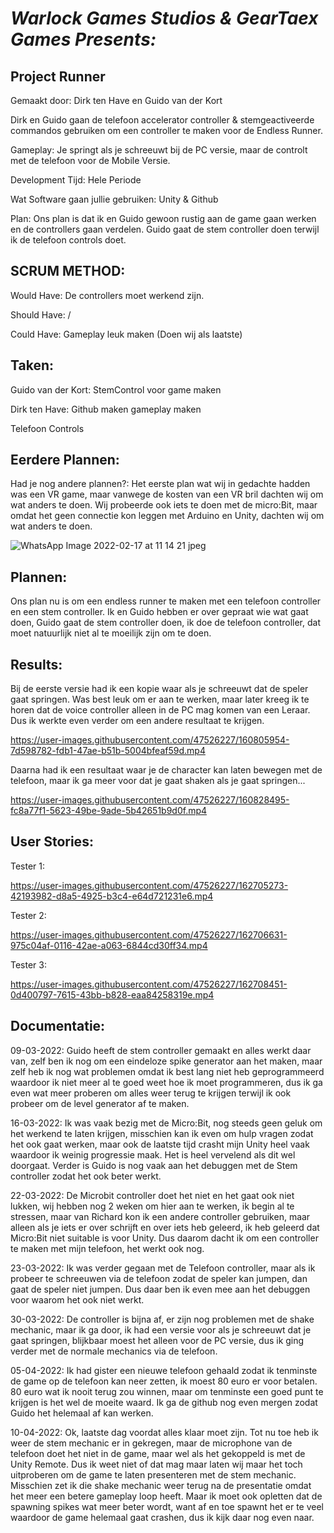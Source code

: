 #                                          ***Warlock Games Studios & GearTaex Games Presents:***
##                                                         **Project Runner**

Gemaakt door: Dirk ten Have en Guido van der Kort



Dirk en Guido gaan de telefoon accelerator controller & stemgeactiveerde commandos gebruiken om een controller te maken voor de Endless Runner.

Gameplay: 
Je springt als je schreeuwt bij de PC versie, maar de controlt met de telefoon voor de Mobile Versie.

Development Tijd: 
Hele Periode

Wat Software gaan jullie gebruiken:
Unity & Github

Plan:
Ons plan is dat ik en Guido gewoon rustig aan de game gaan werken en de controllers gaan verdelen. Guido gaat de stem controller doen terwijl ik de telefoon
controls doet.

## SCRUM METHOD:
Would Have:
De controllers moet werkend zijn.

Should Have: 
/

Could Have: 
Gameplay leuk maken (Doen wij als laatste)

## Taken: 

Guido van der Kort: 
StemControl voor game maken

Dirk ten Have: 
Github maken 
gameplay maken 

Telefoon Controls

## Eerdere Plannen:
Had je nog andere plannen?: 
Het eerste plan wat wij in gedachte hadden was een VR game, maar vanwege de kosten van een VR bril dachten wij om wat anders te doen. Wij probeerde ook iets te doen 
met de micro:Bit, maar omdat het geen connectie kon leggen met Arduino en Unity, dachten wij om wat anders te doen.

 ![WhatsApp Image 2022-02-17 at 11 14 21 jpeg](https://user-images.githubusercontent.com/47526227/154455205-e952a146-8766-450f-9d97-6cad3825b2f2.png)
 
## Plannen:
Ons plan nu is om een endless runner te maken met een telefoon controller en een stem controller. Ik en Guido hebben er over gepraat wie wat gaat doen, Guido gaat de stem controller doen, ik doe de telefoon controller, dat moet natuurlijk niet al te moeilijk zijn om te doen.

## Results:

Bij de eerste versie had ik een kopie waar als je schreeuwt dat de speler gaat springen. Was best leuk om er aan te werken, maar later kreeg ik te horen dat 
de voice controller alleen in de PC mag komen van een Leraar. Dus ik werkte even verder om een andere resultaat te krijgen.

https://user-images.githubusercontent.com/47526227/160805954-7d598782-fdb1-47ae-b51b-5004bfeaf59d.mp4

Daarna had ik een resultaat waar je de character kan laten bewegen met de telefoon, maar ik ga meer voor dat je gaat shaken als je gaat springen...

https://user-images.githubusercontent.com/47526227/160828495-fc8a77f1-5623-49be-9ade-5b42651b9d0f.mp4


## User Stories:

Tester 1: 

https://user-images.githubusercontent.com/47526227/162705273-42193982-d8a5-4925-b3c4-e64d721231e6.mp4

Tester 2:

https://user-images.githubusercontent.com/47526227/162706631-975c04af-0116-42ae-a063-6844cd30ff34.mp4

Tester 3: 

https://user-images.githubusercontent.com/47526227/162708451-0d400797-7615-43bb-b828-eaa84258319e.mp4

## Documentatie:

09-03-2022:
Guido heeft de stem controller gemaakt en alles werkt daar van, zelf ben ik nog om een eindeloze spike generator aan het maken, maar zelf heb ik nog wat problemen
omdat ik best lang niet heb geprogrammeerd waardoor ik niet meer al te goed weet hoe ik moet programmeren, dus ik ga even wat meer proberen om alles weer terug te 
krijgen terwijl ik ook probeer om de level generator af te maken.

16-03-2022:
Ik was vaak bezig met de Micro:Bit, nog steeds geen geluk om het werkend te laten krijgen, misschien kan ik even om hulp vragen zodat het ook gaat werken, maar ook
de laatste tijd crasht mijn Unity heel vaak waardoor ik weinig progressie maak. Het is heel vervelend als dit wel doorgaat. Verder is Guido is nog vaak 
aan het debuggen met de Stem controller zodat het ook beter werkt. 

22-03-2022:
De Microbit controller doet het niet en het gaat ook niet lukken, wij hebben nog 2 weken om hier aan te werken, ik begin al te stressen, maar van Richard
kon ik een andere controller gebruiken, maar alleen als je iets er over schrijft en over iets heb geleerd, ik heb geleerd dat Micro:Bit niet suitable is voor Unity.
Dus daarom dacht ik om een controller te maken met mijn telefoon, het werkt ook nog.

23-03-2022:
Ik was verder gegaan met de Telefoon controller, maar als ik probeer te schreeuwen via de telefoon zodat de speler kan jumpen, dan gaat de speler niet jumpen.
Dus daar ben ik even mee aan het debuggen voor waarom het ook niet werkt.

30-03-2022:
De controller is bijna af, er zijn nog problemen met de shake mechanic, maar ik ga door, ik had een versie voor als je schreeuwt dat je gaat springen,
blijkbaar moest het alleen voor de PC versie, dus ik ging verder met de normale mechanics via de telefoon.

05-04-2022:
Ik had gister een nieuwe telefoon gehaald zodat ik tenminste de game op de telefoon kan neer zetten, ik moest 80 euro er voor betalen. 80 euro wat ik nooit
terug zou winnen, maar om tenminste een goed punt te krijgen is het wel de moeite waard. Ik ga de github nog even mergen zodat Guido het helemaal af kan werken.

10-04-2022:
Ok, laatste dag voordat alles klaar moet zijn. Tot nu toe heb ik weer de stem mechanic er in gekregen, maar de microphone van de telefoon doet het niet in de game, 
maar wel als het gekoppeld is met de Unity Remote. Dus ik weet niet of dat mag maar laten wij maar het toch uitproberen om de game te laten presenteren met de stem mechanic. Misschien zet ik die shake mechanic weer terug na de presentatie omdat het meer een betere gameplay loop heeft. Maar ik moet ook opletten dat de spawning spikes wat meer beter wordt, want af en toe spawnt het er te veel waardoor de game helemaal gaat crashen, dus ik kijk daar nog even naar.
